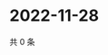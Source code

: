 # 2022-11-28

共 0 条

<!-- BEGIN WEIBO -->
<!-- 最后更新时间 Mon Nov 28 2022 19:12:58 GMT+0800 (China Standard Time) -->

<!-- END WEIBO -->
